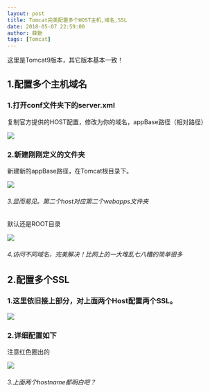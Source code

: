 ```yaml
---
layout: post
title: Tomcat完美配置多个HOST主机,域名,SSL
date: 2018-05-07 22:59:00
author: 薛勤
tags: [Tomcat]
---
```

这里是Tomcat9版本，其它版本基本一致！

## 1.配置多个主机域名

### 1.打开conf文件夹下的server.xml

复制官方提供的HOST配置，修改为你的域名，appBase路径（相对路径）

![](./20180507Tomcat完美配置多个HOST主机域名SSL/1136672-20190623135815837-1132963744.png)

### 2.新建刚刚定义的文件夹

新建新的appBase路径，在Tomcat根目录下。

![](./20180507Tomcat完美配置多个HOST主机域名SSL/1136672-20190623135828731-462329430.png)

###### 3.显而易见。第二个host对应第二个webapps文件夹

默认还是ROOT目录

![](./20180507Tomcat完美配置多个HOST主机域名SSL/1136672-20190623135855041-1010630074.png)

###### 4.访问不同域名，完美解决！比网上的一大堆乱七八糟的简单很多

## 2.配置多个SSL

### 1.这里依旧接上部分，对上面两个Host配置两个SSL。

![](./20180507Tomcat完美配置多个HOST主机域名SSL/1136672-20190623135923946-1042707598.png)

### 2.详细配置如下

注意红色圈出的

![](./20180507Tomcat完美配置多个HOST主机域名SSL/1136672-20190623135937136-1417557358.png)

###### 3.上面两个hostname都明白吧？

